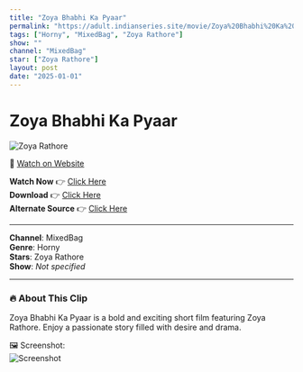 ```yaml
---
title: "Zoya Bhabhi Ka Pyaar"
permalink: "https://adult.indianseries.site/movie/Zoya%20Bhabhi%20Ka%20Pyaar"
tags: ["Horny", "MixedBag", "Zoya Rathore"]
show: ""
channel: "MixedBag"
star: ["Zoya Rathore"]
layout: post
date: "2025-01-01"
---
```


# Zoya Bhabhi Ka Pyaar

![Zoya Rathore](https://shorts.desisins.com/wp-content/uploads/2025/01/Zoya-Bhabhi-Ka-Pyaar-DesiSins.com_.jpg)

🔗 [Watch on Website](https://adult.indianseries.site/movie/Zoya%20Bhabhi%20Ka%20Pyaar)

**Watch Now** 👉 [Click Here](https://adult.indianseries.site/movie/Zoya%20Bhabhi%20Ka%20Pyaar)  
**Download** 👉 [Click Here](https://adult.indianseries.site/movie/Zoya%20Bhabhi%20Ka%20Pyaar)  
**Alternate Source** 👉 [Click Here](https://adult.indianseries.site/movie/Zoya%20Bhabhi%20Ka%20Pyaar)

---

**Channel**: MixedBag  
**Genre**: Horny  
**Stars**: Zoya Rathore  
**Show**: *Not specified*

---

### 🔥 About This Clip

Zoya Bhabhi Ka Pyaar is a bold and exciting short film featuring Zoya Rathore. Enjoy a passionate story filled with desire and drama.
 
🖼️ Screenshot:  
![Screenshot](https://shorts.desisins.com/wp-content/uploads/2025/01/Zoya-Bhabhi-Ka-Pyaar-DesiSins.com_.jpg)

